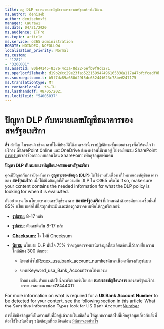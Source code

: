 ```yaml
---
title: กฎ DLP ของหมายเลขบัญชีธนาคารของสหรัฐอเมริกาไม่ใช้งาน
ms.author: deniseb
author: denisebmsft
manager: laurawi
ms.date: 04/21/2020
ms.audience: ITPro
ms.topic: article
ms.service: o365-administration
ROBOTS: NOINDEX, NOFOLLOW
localization_priority: Normal
ms.custom:
- "1287"
- "3200001"
ms.assetid: 80b40145-8376-4c3a-8d22-6efb9f9cb271
ms.openlocfilehash: d19b2dcc29e23fab522159945496165338a117a47bfcfcadf0b93e4e5f14464f
ms.sourcegitcommit: b5f7da89a650d2915dc652449623c78be6247175
ms.translationtype: MT
ms.contentlocale: th-TH
ms.lasthandoff: 08/05/2021
ms.locfileid: "54005037"
---
```

# <a name="dlp-issues-with-us-bank-account-numbers"></a>ปัญหา DLP กับหมายเลขบัญชีธนาคารของสหรัฐอเมริกา

**สิ่ง** สําคัญ: ในระหว่างช่วงเวลาที่ไม่มีประวัติใช้งานเหล่านี้ เราปฏิบัติตามขั้นตอนต่างๆ เพื่อให้แน่ใจว่าบริการ SharePoint Online และ OneDrive ยังคงพร้อมใช้งานอยู่ โปรดเยี่ยมชม SharePoint [การปรับ](https://aka.ms/ODSPAdjustments)ฟีเจอร์ชั่วคราวแบบออนไลน์ SharePoint เพื่อดูข้อมูลเพิ่มเติม

**ปัญหา DLP กับหมายเลขบัญชีธนาคารของสหรัฐอเมริกา**

คุณมีปัญหากับการป้องกันการ **สูญหายของข้อมูล (DLP)** ไม่ใช้งานกับเนื้อหาที่มีหมายเลขบัญชีธนาคารของ **สหรัฐอเมริกา** เมื่อใช้ชนิดข้อมูลที่เป็นความลับ DLP ใน O365 หรือไม่ If so, make sure your content contains the needed information for what the DLP policy is looking for when it is evaluated.
  
ตัวอย่างเช่น ในนโยบายหมายเลขบัญชีธนาคาร **ของสหรัฐอเมริกา** ที่กําหนดค่าด้วยระดับความเชื่อมั่นที่ 85% นโยบายต่อไปนี้จะถูกประเมินและต้องถูกตรวจพบเพื่อให้กฎทริกเกอร์:
  
- **[รูปแบบ:](https://docs.microsoft.com/microsoft-365/compliance/sensitive-information-type-entity-definitions#format-77)** 8-17 หลัก

- **[รูปแบบ:](https://docs.microsoft.com/microsoft-365/compliance/sensitive-information-type-entity-definitions#pattern-77)** ตัวเลขติดกัน 8-17 หลัก

- **[Checksum:](https://docs.microsoft.com/microsoft-365/compliance/sensitive-information-type-entity-definitions#checksum-76)** ไม่ ไม่มี Checksum

- **[นิยาม:](https://docs.microsoft.com/microsoft-365/compliance/sensitive-information-type-entity-definitions)** นโยบาย DLP มั่นใจ 75% ว่าจะถูกตรวจพบชนิดข้อมูลที่ละเอียดอ่อนนี้ถ้าภายในความใกล้เคียง 300 อักขระ:

  - นิพจน์ทั่วไปRegex_usa_bank_account_numberค้นหาเนื้อหาที่ตรงกับรูปแบบ

  - จะพบKeyword_usa_Bank_Accountจากโปรแกรม

    ตัวอย่างเช่น ตัวอย่างต่อไปนี้จะทริกเกอร์นโยบาย **หมายเลขบัญชีธนาคาร** ของสหรัฐอเมริกา: การตรวจสอบหมายเลข78344011

For more information on what is required for a **US Bank Account Number** to be detected for your content, see the following section in this article: What the Sensitive Information Types look for US Bank Account [Number](https://docs.microsoft.com/microsoft-365/compliance/sensitive-information-type-entity-definitions#us-bank-account-number)
  
การใช้ชนิดข้อมูลที่เป็นความลับที่มีอยู่แล้วภายในชนิดอื่น ให้ดูบทความต่อไปนี้เพื่อดูข้อมูลเกี่ยวกับสิ่งที่ต้องใช้ในชนิดอื่นๆ ชนิดข้อมูลที่ละเอียดอ่อน [มีลักษณะอย่างไร](https://docs.microsoft.com/microsoft-365/compliance/sensitive-information-type-entity-definitions)
  